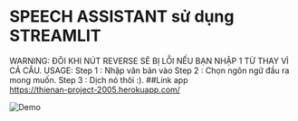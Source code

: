 # SPEECH ASSISTANT sử dụng STREAMLIT
WARNING: ĐÔI KHI NÚT REVERSE SẼ BỊ LỖI NẾU BẠN NHẬP 1 TỪ THAY VÌ CẢ CÂU.
USAGE:
Step 1 : Nhập văn bản vào
Step 2 : Chọn ngôn ngữ đầu ra mong muốn.
Step 3 : Dịch nó thôi :).
     ##Link app <br>
https://thienan-project-2005.herokuapp.com/

![Demo](https://github.com/ThienAn783/project/blob/main/demo.png)
